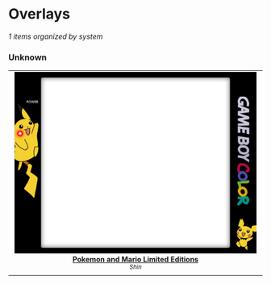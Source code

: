 # Overlays

*1 items organized by system*

### Unknown

<table align="center"><tr>
<td align="center" valign="top" width="33%">

<a href="https://github.com/Leviathanium/NextUI-Themes/raw/main/Uploads/Components/Overlays/Limited-Editions.over.zip">
<img title="Name: Pokemon and Mario Limited Editions&#013;Author: Shin&#013;(Click to download)" width="480px" src="https://github.com/Leviathanium/NextUI-Themes/raw/main/Catalog/Components/Overlays/previews/Limited-Editions.over.png" /><br/>
<b>Pokemon and Mario Limited Editions</b>
</a><br/>
<sup><i>Shin</i></sup><br>
<sub>
<sup><a title="Last updated: " href="https://github.com/Leviathanium/NextUI-Themes/commits/main/Catalog/overlays/Pokemon and Mario Limited Editions"></a></sup>

</sub>
</td>



</tr></table>



